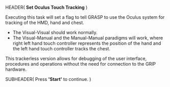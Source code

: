 HEADER( __Set Oculus Touch Tracking__ )

Executing this task will set a flag to tell GRASP to use the Oculus system for tracking of the HMD, hand and chest.

- The Visual-Visual should work normally.
- The Visual-Manual and the Manual-Manual paradigms will work, where right left hand touch controller represents the position of the hand and the left hand touch controller tracks the chest.

This trackerless version allows for debugging of the user interface, procedures and operations without 
the need for connection to the GRIP hardware.
 
SUBHEADER( Press __'Start'__ to continue. )

